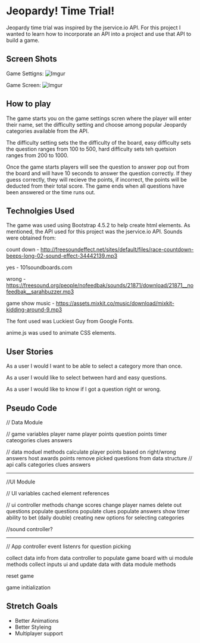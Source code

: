 # Jeopardy! Time Trial!
Jeopardy time trial was inspired by the jservice.io API. For this project I wanted to learn how to incorporate an API into a project and use that API to build a game. 



## Screen Shots
Game Settigns: 
![Imgur](https://i.imgur.com/hn6Xjet.png)

Game Screen: 
![Imgur](https://i.imgur.com/dxYBlx4.png)

## How to play
The game starts you on the game settings scren where the player will enter their name, set the difficulty setting and choose among popular Jeopardy categories available from the API.

The difficulty setting sets the the difficulty of the board, easy difficulty sets the question ranges from 100 to 500, hard difficulty sets teh quetsion ranges from 200 to 1000. 

Once the game starts players will see the question to answer pop out from the board and will have 10 seconds to answer the question correctly. If they guess correctly, they will recieve the points, if incorrect, the points will be deducted from their total score. The game ends when all questions have been answered or the time runs out. 

## Technolgies Used

The game was used using Bootstrap 4.5.2 to help create html elements. As mentioned, the API used for this project was the jservice.io API. Sounds were obtained from: 

count down - http://freesoundeffect.net/sites/default/files/race-countdown-beeps-long-02-sound-effect-34442139.mp3

yes - 101soundboards.com

wrong - https://freesound.org/people/nofeedbak/sounds/21871/download/21871__nofeedbak__sarahbuzzer.mp3

game show music - https://assets.mixkit.co/music/download/mixkit-kidding-around-9.mp3

The font used was Luckiest Guy from Google Fonts. 

anime.js was used to animate CSS elements. 

## User Stories
As a user I would I want to be able to select a category more than once. 

As a user I would like to select between hard and easy questions. 

As a user I would like to know if I got a question right or wrong. 


## Pseudo Code
// Data Module 

// game variables
player name
player points
question points
timer
cateogories 
clues
answers

// data moduel methods
calculate player points based on right/wrong answers
host awards points
remove picked questions from data structure
// api calls 
categories
clues 
answers

----------------------------------------------------------------------------

//UI Module

// UI variables
cached element references

// ui controller methods
change scores
change player names
delete out questions
populate questions
populate clues
populate answers
show timer
ability to bet (daily double)
creating new options for selecting categories 


//sound controller?


----------------------------------------------------------------------------------

// App controller
event listenrs for question picking

collect data info from data controller to populate game board with ui module methods
collect inputs ui and update data with data module methods

reset game

game initialization

## Stretch Goals
* Better Animations
* Better Styleing
* Multiplayer support 
